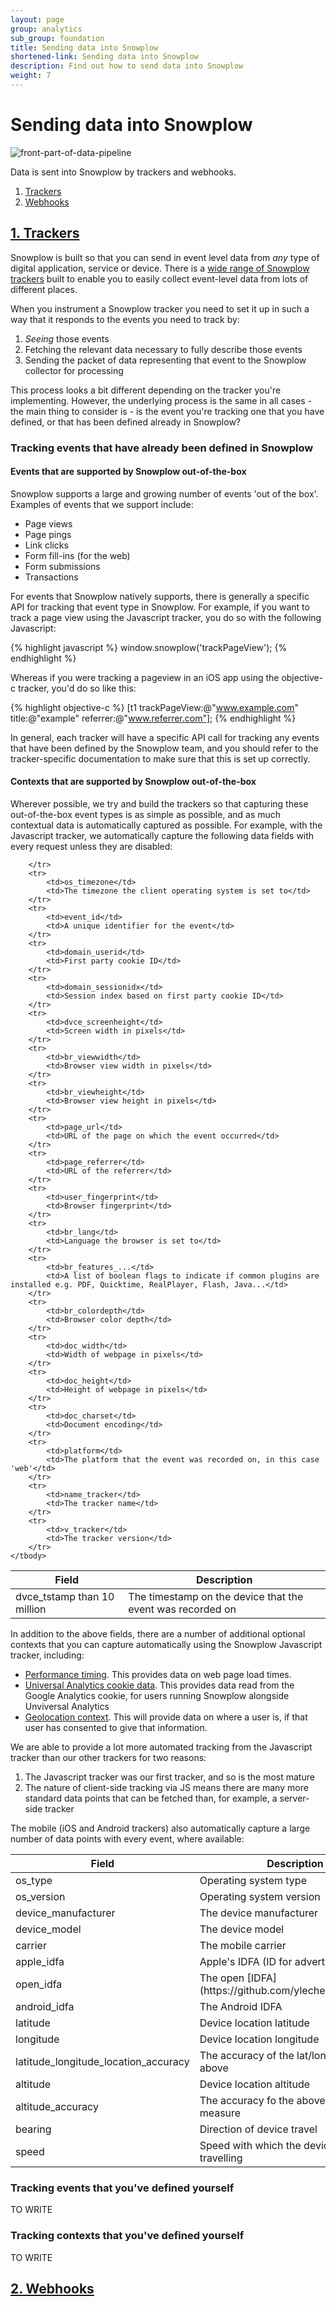 ```yaml
---
layout: page
group: analytics
sub_group: foundation
title: Sending data into Snowplow
shortened-link: Sending data into Snowplow
description: Find out how to send data into Snowplow
weight: 7
---
```


# Sending data into Snowplow

![front-part-of-data-pipeline](/assets/img/architecture/snowplow-architecture-1-trackers-and-webhooks.png)

Data is sent into Snowplow by trackers and webhooks.

1. [Trackers](#trackers)
2. [Webhooks](#webhooks)

<h2><a href="#trackers">1. Trackers</a></h2>

Snowplow is built so that you can send in event level data from *any* type of digital application, service or device. There is a [wide range of Snowplow trackers](https://github.com/snowplow?query=tracker) built to enable you to easily collect event-level data from lots of different places.

When you instrument a Snowplow tracker you need to set it up in such a way that it responds to the events you need to track by:

1. _Seeing_ those events
2. Fetching the relevant data necessary to fully describe those events
3. Sending the packet of data representing that event to the Snowplow collector for processing

This process looks a bit different depending on the tracker you're implementing. However, the underlying process is the same in all cases - the main thing to consider is - is the event you're tracking one that you have defined, or that has been defined already in Snowplow?

### Tracking events that have already been defined in Snowplow

#### Events that are supported by Snowplow out-of-the-box

Snowplow supports a large and growing number of events 'out of the box'. Examples of events that we support include:

* Page views
* Page pings
* Link clicks
* Form fill-ins (for the web)
* Form submissions
* Transactions

For events that Snowplow natively supports, there is generally a specific API for tracking that event type in Snowplow. For example, if you want to track a page view using the Javascript tracker, you do so with the following Javascript:

{% highlight javascript %}
window.snowplow('trackPageView');
{% endhighlight %}

Whereas if you were tracking a pageview in an iOS app using the objective-c tracker, you'd do so like this:

{% highlight objective-c %}
[t1 trackPageView:@"www.example.com" title:@"example" referrer:@"www.referrer.com"];
{% endhighlight %}

In general, each tracker will have a specific API call for tracking any events that have been defined by the Snowplow team, and you should refer to the tracker-specific documentation to make sure that this is set up correctly.

#### Contexts that are supported by Snowplow out-of-the-box

Wherever possible, we try and build the trackers so that capturing these out-of-the-box event types is as simple as possible, and as much contextual data is automatically captured as possible. For example, with the Javascript tracker, we automatically capture the following data fields with every request unless they are disabled:

<table class="table table-striped">
    <thead>
        <tr>
            <th>Field</th>
            <th>Description</th>
        </tr>
    </thead>
    <tbody>
    	<tr>
    		<td>dvce_tstamp than 10 million</td>
    		<td>The timestamp on the device that the event was recorded on</td>
    		
    	</tr>
    	<tr>
    		<td>os_timezone</td>
    		<td>The timezone the client operating system is set to</td>
    	</tr>
    	<tr>
    		<td>event_id</td>
    		<td>A unique identifier for the event</td>
    	</tr>
    	<tr>
    		<td>domain_userid</td>
    		<td>First party cookie ID</td>
    	</tr>
    	<tr>
    		<td>domain_sessionidx</td>
    		<td>Session index based on first party cookie ID</td>
    	</tr>
    	<tr>
    		<td>dvce_screenheight</td>
    		<td>Screen width in pixels</td>
    	</tr>
    	<tr>
    		<td>br_viewwidth</td>
    		<td>Browser view width in pixels</td>
    	</tr>
    	<tr>
    		<td>br_viewheight</td>
    		<td>Browser view height in pixels</td>
    	</tr>
    	<tr>
    		<td>page_url</td>
    		<td>URL of the page on which the event occurred</td>
    	</tr>
    	<tr>
    		<td>page_referrer</td>
    		<td>URL of the referrer</td>
    	</tr>
    	<tr>
    		<td>user_fingerprint</td>
    		<td>Browser fingerprint</td>
    	</tr>
    	<tr>
    		<td>br_lang</td>
    		<td>Language the browser is set to</td>
    	</tr>
    	<tr>
    		<td>br_features_...</td>
    		<td>A list of boolean flags to indicate if common plugins are installed e.g. PDF, Quicktime, RealPlayer, Flash, Java...</td>
    	</tr>
    	<tr>
    		<td>br_colordepth</td>
    		<td>Browser color depth</td>
    	</tr>
    	<tr>
    		<td>doc_width</td>
    		<td>Width of webpage in pixels</td>
    	</tr>
    	<tr>
    		<td>doc_height</td>
    		<td>Height of webpage in pixels</td>
    	</tr>
    	<tr>
    		<td>doc_charset</td>
    		<td>Document encoding</td>
    	</tr>
    	<tr>
    		<td>platform</td>
    		<td>The platform that the event was recorded on, in this case 'web'</td>
    	</tr>
    	<tr>
    		<td>name_tracker</td>
    		<td>The tracker name</td>
    	</tr>
    	<tr>
    		<td>v_tracker</td>
    		<td>The tracker version</td>
    	</tr>
    </tbody>
</table>



In addition to the above fields, there are a number of additional optional contexts that you can capture automatically using the Snowplow Javascript tracker, including:

* [Performance timing](https://github.com/snowplow/snowplow/wiki/1-General-parameters-for-the-Javascript-tracker#predefined-contexts). This provides data on web page load times.
* [Universal Analytics cookie data](https://github.com/snowplow/snowplow/wiki/1-General-parameters-for-the-Javascript-tracker#22132-gacookies-context). This provides data read from the Google Analytics cookie, for users running Snowplow alongside Unviversal Analytics
* [Geolocation context](https://github.com/snowplow/snowplow/wiki/1-General-parameters-for-the-Javascript-tracker#22133-geolocation-context). This will provide data on where a user is, if that user has consented to give that information.

We are able to provide a lot more automated tracking from the Javascript tracker than our other trackers for two reasons:

1. The Javascript tracker was our first tracker, and so is the most mature
2. The nature of client-side tracking via JS means there are many more standard data points that can be fetched than, for example, a server-side tracker

The mobile (iOS and Android trackers) also automatically capture a large number of data points with every event, where available:


<table class="table table-striped">
    <thead>
        <tr>
            <th>Field</th>
            <th>Description</th>
        </tr>
    </thead>
    <tbody>
    	<tr>
    		<td>os_type</td>
    		<td>Operating system type </td>
    	</tr>
    	<tr>
    		<td>os_version</td>
    		<td>Operating system version</td>
    	</tr>
    	<tr>
    		<td>device_manufacturer</td>
    		<td>The device manufacturer</td>
    	</tr>
    	<tr>
    		<td>device_model</td>
    		<td>The device model</td>
    	</tr>
    	<tr>
    		<td>carrier</td>
    		<td>The mobile carrier</td>
    	</tr>
    	<tr>
    		<td>apple_idfa</td>
    		<td>Apple's IDFA (ID for advertisers)</td>
    	</tr>
    	<tr>
    		<td>open_idfa</td>
    		<td>The open [IDFA](https://github.com/ylechelle/OpenIDFA)</td>
    	</tr>
    	<tr>
    		<td>android_idfa</td>
    		<td>The Android IDFA</td>
    	</tr>
    	<tr>
    		<td>latitude</td>
    		<td>Device location latitude</td>
    	</tr>
    	<tr>
    		<td>longitude</td>
    		<td>Device location longitude</td>
    	</tr>
    	<tr>
    		<td>latitude_longitude_location_accuracy</td>
    		<td>The accuracy of the lat/long measures above</td>
    	</tr>
    	<tr>
    		<td>altitude</td>
    		<td>Device location altitude</td>
    	</tr>
    	<tr>
    		<td>altitude_accuracy</td>
    		<td>The accuracy fo the above altitude measure</td>
    	</tr>
    	<tr>
    		<td>bearing</td>
    		<td>Direction of device travel</td>
    	</tr>
    	<tr>
    		<td>speed</td>
    		<td>Speed with which the device is travelling</td>
    	</tr>
    </tbody>
</table>


### Tracking events that you've defined yourself

TO WRITE

### Tracking contexts that you've defined yourself

TO WRITE

<h2><a href="#webhooks">2. Webhooks</a></h2>


